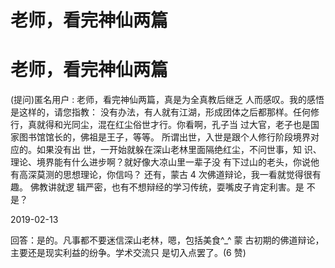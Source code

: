# 老师，看完神仙两篇

# 老师，看完神仙两篇

(提问)匿名用户 : 老师，看完神仙两篇，真是为全真教后继乏 人而感叹。我的感悟是这样的，请您指教： 没有办法，有人就有江湖，形成团体之后都那样。任何修 行，真就得和光同尘，混在红尘俗世才行。你看啊，孔子当 过大官，老子也是国家图书馆馆长的，佛祖是王子，等等。 所谓出世，入世是跟个人修行阶段境界对应的。如果没有出 世，一开始就躲在深山老林里面隔绝红尘，不问世事，知 识、理论、境界能有什么进步啊？就好像大凉山里一辈子没 有下过山的老头，你说他有高深莫测的思想理论，你信吗？ 还有，蒙古 4 次佛道辩论，我一看就觉得很有趣。 佛教讲就逻 辑严密，也有不想辩经的学习传统，耍嘴皮子肯定利害。是 不是？

2019-02-13

回答：是的。凡事都不要迷信深山老林，嗯，包括美食^_^ 蒙 古初期的佛道辩论，主要还是现实利益的纷争。学术交流只 是切入点罢了。(6 赞)